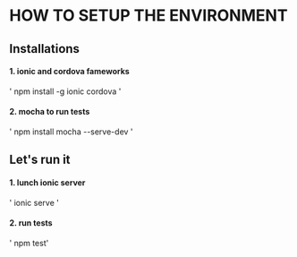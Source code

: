 # HOW TO SETUP THE ENVIRONMENT
## Installations
#### 1. ionic and cordova fameworks

' npm install -g ionic cordova '

#### 2. mocha to run tests

' npm install mocha --serve-dev '


## Let's run it
#### 1. lunch ionic server

' ionic serve '

#### 2. run tests

' npm test'
